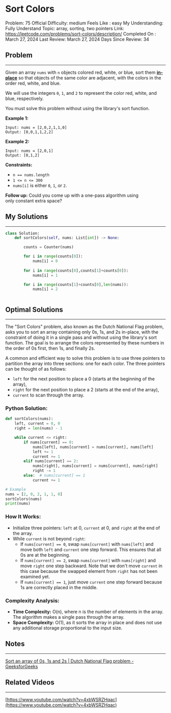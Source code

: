 # Sort Colors

Problem: 75
Official Difficulty: medium
Feels Like : easy
My Understanding: Fully Understand
Topic: array, sorting, two pointers
Link: https://leetcode.com/problems/sort-colors/description/
Completed On : March 27, 2024
Last Review: March 27, 2024
Days Since Review: 34

## Problem

---

Given an array `nums` with `n` objects colored red, white, or blue, sort them **[in-place](https://en.wikipedia.org/wiki/In-place_algorithm)** so that objects of the same color are adjacent, with the colors in the order red, white, and blue.

We will use the integers `0`, `1`, and `2` to represent the color red, white, and blue, respectively.

You must solve this problem without using the library's sort function.

**Example 1:**

```
Input: nums = [2,0,2,1,1,0]
Output: [0,0,1,1,2,2]
```

**Example 2:**

```
Input: nums = [2,0,1]
Output: [0,1,2]
```

**Constraints:**

- `n == nums.length`
- `1 <= n <= 300`
- `nums[i]` is either `0`, `1`, or `2`.

**Follow up:** Could you come up with a one-pass algorithm using only constant extra space?

## My Solutions

---

```python
class Solution:
    def sortColors(self, nums: List[int]) -> None:

        counts = Counter(nums)

        for i in range(counts[0]):
            nums[i] = 0
            
        for i in range(counts[0],counts[1]+counts[0]):
            nums[i] = 1

        for i in range(counts[1]+counts[0],len(nums)):
            nums[i] = 2

```

```python

```

## Optimal Solutions

---

The "Sort Colors" problem, also known as the Dutch National Flag problem, asks you to sort an array containing only 0s, 1s, and 2s in-place, with the constraint of doing it in a single pass and without using the library's sort function. The goal is to arrange the colors represented by these numbers in the order of 0s first, then 1s, and finally 2s.

A common and efficient way to solve this problem is to use three pointers to partition the array into three sections: one for each color. The three pointers can be thought of as follows:

- `left` for the next position to place a 0 (starts at the beginning of the array),
- `right` for the next position to place a 2 (starts at the end of the array),
- `current` to scan through the array.

### Python Solution:

```python
def sortColors(nums):
    left, current = 0, 0
    right = len(nums) - 1

    while current <= right:
        if nums[current] == 0:
            nums[left], nums[current] = nums[current], nums[left]
            left += 1
            current += 1
        elif nums[current] == 2:
            nums[right], nums[current] = nums[current], nums[right]
            right -= 1
        else:  # nums[current] == 1
            current += 1

# Example
nums = [2, 0, 2, 1, 1, 0]
sortColors(nums)
print(nums)

```

### How It Works:

- Initialize three pointers: `left` at 0, `current` at 0, and `right` at the end of the array.
- While `current` is not beyond `right`:
    - If `nums[current] == 0`, swap `nums[current]` with `nums[left]` and move both `left` and `current` one step forward. This ensures that all 0s are at the beginning.
    - If `nums[current] == 2`, swap `nums[current]` with `nums[right]` and move `right` one step backward. Note that we don't move `current` in this case because the swapped element from `right` has not been examined yet.
    - If `nums[current] == 1`, just move `current` one step forward because 1s are correctly placed in the middle.

### Complexity Analysis:

- **Time Complexity:** O(n), where n is the number of elements in the array. The algorithm makes a single pass through the array.
- **Space Complexity:** O(1), as it sorts the array in place and does not use any additional storage proportional to the input size.

## Notes

---

 

[Sort an array of 0s, 1s and 2s | Dutch National Flag problem - GeeksforGeeks](https://www.geeksforgeeks.org/sort-an-array-of-0s-1s-and-2s/)

## Related Videos

---

[https://www.youtube.com/watch?v=4xbWSRZHqac](https://www.youtube.com/watch?v=4xbWSRZHqac)